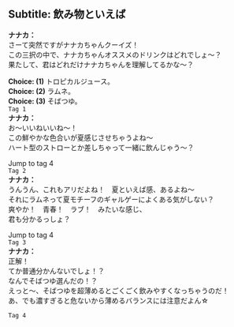 # 

  
## Subtitle: 飲み物といえば
  
**ナナカ：**  
さーて突然ですがナナカちゃんクーイズ！  
この三択の中で、ナナカちゃんオススメのドリンクはどれでしょ～？  
果たして、君はどれだけナナカちゃんを理解してるかな～？  
  
**Choice: (1)**  トロピカルジュース。  
**Choice: (2)**  ラムネ。  
**Choice: (3)**  そばつゆ。  
`Tag 1`  
**ナナカ：**  
お～いいねいいね～！  
この鮮やかな色合いが夏感じさせちゃうよね～  
ハート型のストローとか差しちゃって一緒に飲んじゃう～？  
  
Jump to tag 4  
`Tag 2`  
**ナナカ：**  
うんうん、これもアリだよね！　夏といえば感、あるよね～  
それにラムネって夏モチーフのギャルゲーによくある気がしない？  
爽やか！　青春！　ラブ！　みたいな感じ、  
君も分かるっしょ？  
  
Jump to tag 4  
`Tag 3`  
**ナナカ：**  
正解！  
てか普通分かんないでしょ！？  
なんでそばつゆ選んだの！？  
えっと～、そばつゆを超薄めるとごくごく飲みやすくなっちゃうのだ！  
あ、でも濃すぎると危ないから薄めるバランスには注意だよん☆  
  
`Tag 4`  
